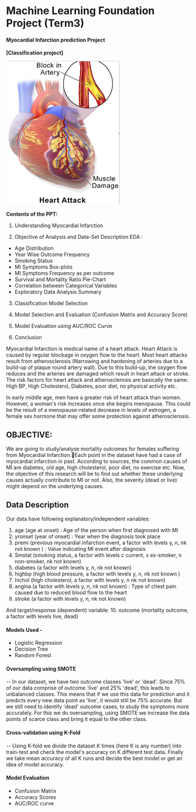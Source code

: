 # Machine Learning Foundation Project (Term3)
#### Myocardial Infarction prediction Project 
__[Classification project]__

![title](mifem1.PNG)

__Contents of the PPT:__
1. Understanding Myocardial Infarction

2. Objective of Analysis and Data-Set Description EDA :

  - Age Distribution
  - Year Wise Outcome Frequency
  - Smoking Status
  - MI Symptoms Box-plots
  - MI Symptoms Frequency as per outcome
  - Survival and Mortality Ratio Pie-Chart
  - Correlation between Categorical Variables
  - Exploratory Data Analysis Summary
   
3. Classification Model Selection 

4. Model Selection and Evaluation (Confusion Matrix and Accuracy Score)

5. Model Evaluation using AUC/ROC Curve

6. Conclusion 

Myocardial Infarction is medical name of a heart attack. Heart Attack is caused by regular blockage in oxygen flow to the heart. 
Most heart attacks result from atherosclerosis (Narrowing and hardening of arteries due to a build-up of plaque round artery wall). Due to this build-up, the oxygen flow reduces and the arteries are damaged which result in heart attack or stroke. The risk factors for heart attack and atherosclerosis are basically the same: High BP, High Cholesterol, Diabetes, poor diet, no physical activity etc.

In early middle age, men have a greater risk of heart attack than women. However, a woman's risk increases once she begins menopause. This could be the result of a menopause-related decrease in levels of estrogen, a female sex hormone that may offer some protection against atherosclerosis.

## OBJECTIVE:

We are going to study/analyse mortality outcomes for females suffering from Myocardial Infarction.Each point in the dataset have had a case of myocardial infarction in past. According to sources, the common causes of MI are diabetes, old age, high cholesterol, poor diet, no exercise etc. Now, the objective of this research will be to find out whether these underlying causes actually contribute to MI or not. Also, the severity (dead or live) might depend on the underlying causes.

## Data Description

Our data have following explanatory/independent variables:
1. age (age at onset) : Age of the person when first diagnosed with MI
2. yronset (year of onset) : Year when the diagnosis took place
3. premi (previous myocardial infarction event, a factor with levels y, n, nk not known ) :  Value indicating MI event after diagnosis
4. Smstat (smoking status, a factor with levels c current, x ex-smoker, n non-smoker, nk not known) 
5. diabetes (a factor with levels y, n, nk not known)
6. highbp (high blood pressure, a factor with levels y, n, nk not known )
7. hichol (high cholesterol, a factor with levels y, n nk not known)
8. angina (a factor with levels y, n, nk not known) : Type of chest pain caused due to reduced blood flow to the heart
9. stroke (a factor with levels y, n, nk not known)

And target/response (dependent) variable:
10. outcome (mortality outcome, a factor with levels live, dead)

#### Models Used -
- Logistic Regression
- Decision Tree
- Random Forest 

#### Oversampling using SMOTE
-- In our dataset, we have two outcome classes 'live' or 'dead'. Since 75% of our data comprise of outcome 'live' and 25% 'dead', this leads to unbalanced classes. This means that if we use this data for prediction and it predicts every new data point as 'live', it would still be 75% accurate. But we still need to identify 'dead' outcome cases, to study the symptoms more accurately.
For this we do oversampling, using SMOTE we increase the data points of scarce class and bring it equal to the   other class.

#### Cross-validation using K-Fold
-- Using K-fold we divide the dataset K times (here K is any number) into train-test and check the model's accuracy on K different test data. Finally we take mean accuracy of all K runs and decide the best model or get an idea of model accuracy. 

#### Model Evaluation
- Confusion Matrix
- Accuracy Scores
- AUC/ROC curve
